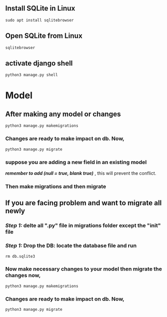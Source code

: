 ## Install SQLite in Linux

```
sudo apt install sqlitebrowser
```

## Open SQLite from Linux

```
sqlitebrowser
```
## activate django shell
```
python3 manage.py shell
```

<!-- class 7 -->

# Model
## After making any model or changes
```
python3 manage.py makemigrations
```
### Changes are ready to make impact on db. Now,
```
python3 manage.py migrate
```

### suppose you are adding a new field in an existing model
***remember to add (null = true, blank true)***  , this will prevent the conflict.
### Then make migrations and then migrate

## If you are facing problem and want to migrate all newly
### ***Step 1:*** delte all ".py" file in migrations folder except the "__init__" file
### ***Step 1:*** Drop the DB: locate the database file and run
```
rm db.sqlite3
```
### Now make necessary changes to your model then migrate the changes now,
```
python3 manage.py makemigrations
```
### Changes are ready to make impact on db. Now,
```
python3 manage.py migrate
```
 
